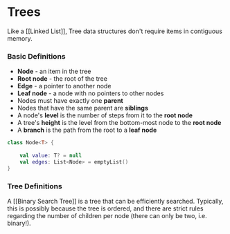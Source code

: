 # Trees

Like a [[Linked List]], Tree data structures don't require items in contiguous memory.

### Basic Definitions
- **Node** - an item in the tree
- **Root node** - the root of the tree
- **Edge** - a pointer to another node
- **Leaf node** - a node with no pointers to other nodes
- Nodes must have exactly one **parent**
- Nodes that have the same parent are **siblings**
- A node's **level** is the number of steps from it to the **root node**
- A tree's **height** is the level from the bottom-most node to the **root node**
- A **branch** is the path from the root to a **leaf node**

```kotlin
class Node<T> {
    
    val value: T? = null
    val edges: List<Node> = emptyList()
}
```

### Tree Definitions

A [[Binary Search Tree]] is a tree that can be efficiently searched. Typically, this is possibly because the tree is ordered, and there are strict rules regarding the number of children per node (there can only be two, i.e. binary!).